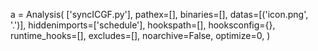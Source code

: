 a = Analysis(
    ['syncICGF.py'],
    pathex=[],
    binaries=[],
    datas=[('icon.png', '.')],
    hiddenimports=['schedule'],
    hookspath=[],
    hooksconfig={},
    runtime_hooks=[],
    excludes=[],
    noarchive=False,
    optimize=0,
)
